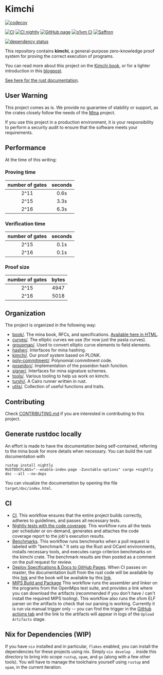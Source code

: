 # Kimchi

[![codecov](https://codecov.io/gh/o1-labs/proof-systems/graph/badge.svg?token=pl6W1FDfV0)](https://codecov.io/gh/o1-labs/proof-systems)

[![CI](https://github.com/o1-labs/proof-systems/actions/workflows/ci.yml/badge.svg?branch=master)](https://github.com/o1-labs/proof-systems/actions/workflows/ci.yml)
[![CI nightly](https://github.com/o1-labs/proof-systems/actions/workflows/ci-nightly.yml/badge.svg?branch=master)](https://github.com/o1-labs/proof-systems/actions/workflows/ci-nightly.yml)
[![GitHub page](https://github.com/o1-labs/proof-systems/actions/workflows/gh-page.yml/badge.svg?branch=master)](https://github.com/o1-labs/proof-systems/actions/workflows/gh-page.yml)
[![o1vm CI](https://github.com/o1-labs/proof-systems/actions/workflows/o1vm-ci.yml/badge.svg?branch=master)](https://github.com/o1-labs/proof-systems/actions/workflows/o1vm-ci.yml)
[![Saffron](https://github.com/o1-labs/proof-systems/actions/workflows/saffron.yml/badge.svg?branch=master)](https://github.com/o1-labs/proof-systems/actions/workflows/saffron.yml)

[![dependency status](https://deps.rs/repo/github/o1-labs/proof-systems/status.svg?style=flat-square)](https://deps.rs/repo/github/o1-labs/proof-systems)

This repository contains **kimchi**, a general-purpose zero-knowledge proof system for proving the correct execution of programs.

You can read more about this project on the [Kimchi book](https://o1-labs.github.io/proof-systems), or for a lighter introduction in this [blogpost](https://minaprotocol.com/blog/kimchi-the-latest-update-to-minas-proof-system).

[See here for the rust documentation](https://o1-labs.github.io/proof-systems/rustdoc).

## User Warning

This project comes as is. We provide no guarantee of stability or support, as the crates closely follow the needs of the [Mina](<[https://](https://github.com/minaprotocol/mina)>) project.

If you use this project in a production environment, it is your responsibility to perform a security audit to ensure that the software meets your requirements.

## Performance

At the time of this writing:

### Proving time

| number of gates | seconds |
| :-------------: | :-----: |
|      2^11       |  0.6s   |
|      2^15       |  3.3s   |
|      2^16       |  6.3s   |

### Verification time

| number of gates | seconds |
| :-------------: | :-----: |
|      2^15       |  0.1s   |
|      2^16       |  0.1s   |

### Proof size

| number of gates | bytes |
| :-------------: | :---: |
|      2^15       | 4947  |
|      2^16       | 5018  |

## Organization

The project is organized in the following way:

- [book/](book/). The mina book, RFCs, and specifications. [Available here in HTML](https://o1-labs.github.io/proof-systems).
- [curves/](curves/). The elliptic curves we use (for now just the pasta curves).
- [groupmap/](groupmap/). Used to convert elliptic curve elements to field elements.
- [hasher/](hasher/). Interfaces for mina hashing.
- [kimchi/](kimchi/). Our proof system based on PLONK.
- [poly-commitment/](poly-commitment/). Polynomial commitment code.
- [poseidon/](poseidon/). Implementation of the poseidon hash function.
- [signer/](signer/). Interfaces for mina signature schemes.
- [tools/](tools/). Various tooling to help us work on kimchi.
- [turshi/](turshi/). A Cairo runner written in rust.
- [utils/](utils/). Collection of useful functions and traits.

## Contributing

Check [CONTRIBUTING.md](CONTRIBUTING.md) if you are interested in contributing to this project.

## Generate rustdoc locally

An effort is made to have the documentation being self-contained, referring to the mina book for more details when necessary.
You can build the rust documentation with

<!-- This must be the same than the content in .github/workflows/gh-page.yml -->

```shell
rustup install nightly
RUSTDOCFLAGS="--enable-index-page -Zunstable-options" cargo +nightly doc --all --no-deps
```

You can visualize the documentation by opening the file `target/doc/index.html`.

## CI

<!-- Please update this section if you add more workflows -->

- [CI](.github/workflows/ci.yml).
  This workflow ensures that the entire project builds correctly, adheres to guidelines, and passes all necessary tests.
- [Nightly tests with the code coverage](.github/workflows/ci-nightly.yml).
  This workflow runs all the tests per scheduler or on-demand, generates and attaches the code coverage report to the job's execution results.
- [Benchmarks](.github/workflows/benches.yml).
  This workflow runs benchmarks when a pull request is labeled with "benchmark." It sets up the Rust and OCaml environments, installs necessary tools, and executes cargo criterion benchmarks on the kimchi crate. The benchmark results are then posted as a comment on the pull request for review.
- [Deploy Specifications & Docs to GitHub Pages](.github/workflows/gh-page.yml).
  When CI passes on master, the documentation built from the rust code will be available by this [link](https://o1-labs.github.io/proof-systems/rustdoc) and the book will be available by this [link](https://o1-labs.github.io/proof-systems).
- [MIPS Build and Package](https://github.com/o1-labs/proof-systems/blob/master/.github/workflows/o1vm-upload-mips-build.yml)
  This workflow runs the assembler and linker on the programs from the OpenMips test suite, and provides a link where you can download the artifacts (recommended if you don't have / can't install the required MIPS tooling). This workflow also runs the o1vm ELF parser on the artifacts to check that our parsing is working. Currently it is run via manual trigger only -- you can find the trigger in the [GitHub actions tab](https://github.com/o1-labs/proof-systems/actions/workflows/mips-build.yml) and the link to the artifacts will appear in logs of the `Upload Artifacts` stage.

## Nix for Dependencies (WIP)

If you have `nix` installed and in particular, `flakes` enabled, you can install the dependencies for these projects using nix. Simply `nix develop .` inside this directory to bring into scope `rustup`, `opam`, and `go` (along with a few other tools). You will have to manage the toolchains yourself using `rustup` and `opam`, in the current iteration.
